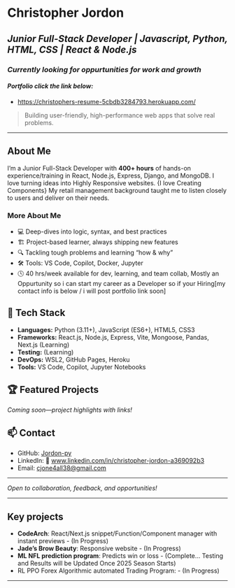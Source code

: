 # Christopher Jordon  
## *Junior Full-Stack Developer | Javascript, Python, HTML, CSS | React & Node.js* 
### *Currently looking for oppurtunities for work and growth*
#### *Portfolio click the link below:*
- https://christophers-resume-5cbdb3284793.herokuapp.com/

> Building user-friendly, high-performance web apps that solve real problems.

---

## About Me
I’m a Junior Full-Stack Developer with **400+ hours** of hands-on experience/training in React, Node.js, Express, Django, and MongoDB. 
I love turning ideas into Highly Responsive websites. {I love Creating Components}
My retail management background taught me to listen closely to users and deliver on their needs.

### More About Me
- 💻 Deep-dives into logic, syntax, and best practices
- 🏗️ Project-based learner, always shipping new features
- 🔍 Tackling tough problems and learning “how & why”
- 🛠️ Tools: VS Code, Copilot, Docker, Jupyter
- 🕓 40 hrs/week available for dev, learning, and team collab, Mostly an Oppurtunity so i can start my career as a Developer so if your Hiring[my contact info is below / i will post portfolio link soon]

## 🔨 Tech Stack
- **Languages:** Python (3.11+), JavaScript (ES6+), HTML5, CSS3
- **Frameworks:** React.js, Node.js, Express, Vite, Mongoose, Pandas, Next.js (Learning)
- **Testing:** (Learning)
- **DevOps:** WSL2, GitHub Pages, Heroku
- **Tools:** VS Code, Copilot, Jupyter Notebooks

## 🏆 Featured Projects
*Coming soon—project highlights with links!*

## 📫 Contact
- GitHub: [Jordon-py](https://github.com/Jordon-py)
- LinkedIn: 🔗 www.linkedin.com/in/christopher-jordon-a369092b3
- Email: cjone4all38@gmail.com

---

*Open to collaboration, feedback, and opportunities!*

---

## Key projects
- **CodeArch**: React/Next.js snippet/Function/Component manager with instant previews - (In Progress)
- **Jade’s Brow Beauty**: Responsive website - (In Progress)
- **ML NFL prediction program**: Predicts win or loss - (Complete... Testing and Results will be Updated Once 2025 Season Starts)
- RL PPO Forex Algorithmic automated Trading Program: - (In Progress)

---


<!---
Jordon-py/Jordon-py is a ✨ special ✨ repository because its `README.md` (this file) appears on your GitHub profile.
You can click the Preview link to take a look at your changes.
--->

